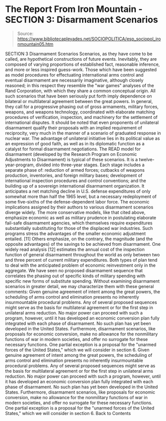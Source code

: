 # The Report From Iron Mountain - SECTION 3: Disarmament Scenarios

> Source: https://www.bibliotecapleyades.net/SOCIOPOLITICA/esp_sociopol_ironmountain05.htm

SECTION 3
Disarmament Scenarios
Scenarios, as they have come to be called, are hypothetical constructions of future events.
Inevitably, they are composed of varying proportions of established fact, reasonable inference, and more or less inspired guess-work. Those which have been suggested as model procedures for effectuating international arms control and eventual disarmament are necessarily imaginative, although closely reasoned; in this respect they resemble the "war games" analyses of the Rand Corporation, with which they share a common conceptual origin.
All such scenarios that have been seriously put forth imply dependence on bilateral or multilateral agreement between the great powers. In general, they call for a progressive phasing out of gross armaments, military forces, weapons, and weapons technology, coordinated with elaborate matching procedures of verification, inspection, and machinery for the settlement of international disputes. It should be noted that even proponents of unilateral disarmament qualify their proposals with an implied requirement of reciprocity, very much in the manner of a scenario of graduated response in nuclear war.
The advantage of unilateral initiative lies in its political value as an expression of good faith, as well as in its diplomatic function as a catalyst for formal disarmament negotiations. The READ model for disarmament (developed by the Research Program on Economic Adjustments to Disarmament) is typical of these scenarios. It is a twelve-year-program, divided into three-year stages. Each stage includes a separate phase of: reduction of armed forces; cutbacks of weapons production, inventories, and foreign military bases; development of international inspection procedures and control conventions; and the building up of a sovereign international disarmament organization.
It anticipates a net matching decline in U.S. defense expenditures of only somewhat more than half the 1965 level, but a necessary redeployment of some five-sixths of the defense-dependent labor force. The economic implications assigned by their authors to various disarmament scenarios diverge widely. The more conservative models, like that cited above, emphasize economic as well as military prudence in postulating elaborate fail-safe disarmament agencies, which themselves require expenditures substantially substituting for those of the displaced war industries. Such programs stress the advantages of the smaller economic adjustment entailed. [11]
Others emphasize, on the contrary, the magnitude (and the opposite advantages) of the savings to be achieved from disarmament.
One widely read analysis [12] estimates the annual cost of the inspection function of general disarmament throughout the world as only between two and three percent of current military expenditures.
Both types of plan tend to deal with the anticipated problem of economic reinvestment only in the aggregate. We have seen no proposed disarmament sequence that correlates the phasing out of specific kinds of military spending with specific new forms of substitute spending. Without examining disarmament scenarios in greater detail, we may characterize them with these general comments:
Given genuine agreement of intent among the great powers, the scheduling of arms control and elimination presents no inherently insurmountable procedural problems. Any of several proposed sequences might serve as the basis for multilateral agreement or for the first step in unilateral arms reduction. No major power can proceed with such a program, however, until it has developed an economic conversion plan fully integrated with each phase of disarmament. No such plan has yet been developed in the United States. Furthermore, disarmament scenarios, like proposals for economic conversion, make no allowance for the nonmilitary functions of war in modern societies, and offer no surrogate for these necessary functions. One partial exception is a proposal for the "unarmed forces of the United States," which we will consider in section 6.
Given genuine agreement of intent among the great powers, the scheduling of arms control and elimination presents no inherently insurmountable procedural problems.
Any of several proposed sequences might serve as the basis for multilateral agreement or for the first step in unilateral arms reduction.
No major power can proceed with such a program, however, until it has developed an economic conversion plan fully integrated with each phase of disarmament. No such plan has yet been developed in the United States.
Furthermore, disarmament scenarios, like proposals for economic conversion, make no allowance for the nonmilitary functions of war in modern societies, and offer no surrogate for these necessary functions.
One partial exception is a proposal for the "unarmed forces of the United States," which we will consider in section 6.
Back to Contents
